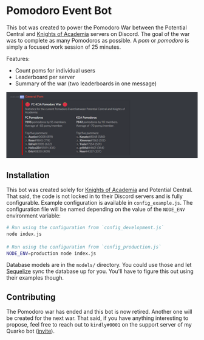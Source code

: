 # Pomodoro Event Bot

This bot was created to power the Pomodoro War between the Potential Central and [Knights of Academia](https://knightsofacademia.org/) servers on Discord. The goal of the war was to complete as many Pomodoros as possible. A _pom_ or _pomodoro_ is simply a focused work session of 25 minutes.

Features:

-   Count poms for individual users
-   Leaderboard per server
-   Summary of the war (two leaderboards in one message)

![Screenshot](screenshot.png)

## Installation

This bot was created solely for [Knights of Academia](https://knightsofacademia.org/) and Potential Central. That said, the code is not locked in to their Discord servers and is fully configurable. Example configuration is available in `config_example.js`. The configuration file will be named depending on the value of the `NODE_ENV` environment variable:

```bash
# Run using the configuration from `config_development.js`
node index.js

# Run using the configuration from `config_production.js`
NODE_ENV=production node index.js
```

Database models are in the `models/` directory. You could use those and let [Sequelize](http://docs.sequelizejs.com/) sync the database up for you. You'll have to figure this out using their examples though.

## Contributing

The Pomodoro war has ended and this bot is now retired. Another one will be created for the next war. That said, if you have anything interesting to propose, feel free to reach out to `kindly#0001` on the support server of my Quarko bot ([invite](https://discord.gg/f4f9EpY)).
